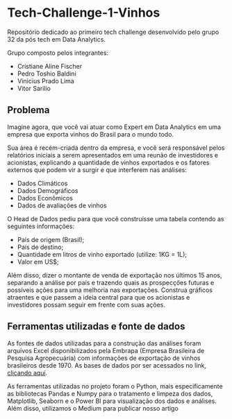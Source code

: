 # Tech-Challenge-1-Vinhos
Repositório dedicado ao primeiro tech challenge desenvolvido pelo grupo 32 da pós tech em Data Analytics.

Grupo composto pelos integrantes:
<ul>
  <li>Cristiane Aline Fischer</li>
  <li>Pedro Toshio Baldini</li>
  <li>Vinicius Prado Lima</li>
  <li>Vitor Sarilio</li>
</ul>

<h2>Problema</h2>

Imagine agora, que você vai atuar como Expert em Data Analytics em uma empresa que exporta vinhos do Brasil para o mundo todo.

Sua área é recém-criada dentro da empresa, e você será responsável pelos relatórios iniciais a serem apresentados em uma reunão de investidores e acionistas, explicando a quantidade de vinhos exportados e os fatores externos que podem vir a surgir e que interferem nas análises:
- Dados Climáticos
- Dados Demográficos
- Dados Econômicos
- Dados de avaliações de vinhos

O Head de Dados pediu para que você construísse uma tabela contendo as seguintes informações:
- País de origem (Brasil);
- País de destino;
- Quantidade em litros de vinho exportado (utilize: 1KG = 1L);
- Valor em US$;

Além disso, dizer o montante de venda de exportação nos últimos 15 anos, separando a análise por país e trazendo quais as prospecções futuras e possíveis ações para uma melhoria nas exportações. Construa gráficos atraentes e que passem a ideia central para que os acionistas e investidores possam seguir em frente com suas ações.

<h2>Ferramentas utilizadas e fonte de dados</h2>

As fontes de dados utilizadas para a construção das análises foram arquivos Excel disponibilizados pela Embrapa (Empresa Brasileira de Pesquisa Agropecuária) com informações de exportação de vinhos brasileiros desde 1970.
As bases de dados por ser acessados no link, [clicando aqui](http://vitibrasil.cnpuv.embrapa.br/index.php?opcao=opt_06).

As ferramentas utilizadas no projeto foram o Python, mais especificamente as bibliotecas Pandas e Numpy para o tratamento e limpeza dos dados, Matplotlib, Seaborn e o Power BI para visualização dos dados e análises.
Além disso, utilizamos o Medium para publicar nosso artigo
